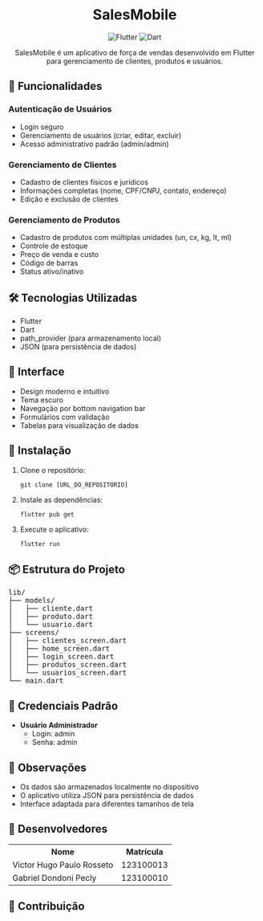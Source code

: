 <h1 align="center">SalesMobile</h1>

<p align="center">
  <img src="https://img.shields.io/badge/Flutter-02569B?style=for-the-badge&logo=flutter&logoColor=white" alt="Flutter">
  <img src="https://img.shields.io/badge/Dart-0175C2?style=for-the-badge&logo=dart&logoColor=white" alt="Dart">
</p>

<p align="center">
  SalesMobile é um aplicativo de força de vendas desenvolvido em Flutter para gerenciamento de clientes, produtos e usuários.
</p>

<h2>🚀 Funcionalidades</h2>

<h3>Autenticação de Usuários</h3>
<ul>
  <li>Login seguro</li>
  <li>Gerenciamento de usuários (criar, editar, excluir)</li>
  <li>Acesso administrativo padrão (admin/admin)</li>
</ul>

<h3>Gerenciamento de Clientes</h3>
<ul>
  <li>Cadastro de clientes físicos e jurídicos</li>
  <li>Informações completas (nome, CPF/CNPJ, contato, endereço)</li>
  <li>Edição e exclusão de clientes</li>
</ul>

<h3>Gerenciamento de Produtos</h3>
<ul>
  <li>Cadastro de produtos com múltiplas unidades (un, cx, kg, lt, ml)</li>
  <li>Controle de estoque</li>
  <li>Preço de venda e custo</li>
  <li>Código de barras</li>
  <li>Status ativo/inativo</li>
</ul>

<h2>🛠️ Tecnologias Utilizadas</h2>
<ul>
  <li>Flutter</li>
  <li>Dart</li>
  <li>path_provider (para armazenamento local)</li>
  <li>JSON (para persistência de dados)</li>
</ul>

<h2>📱 Interface</h2>
<ul>
  <li>Design moderno e intuitivo</li>
  <li>Tema escuro</li>
  <li>Navegação por bottom navigation bar</li>
  <li>Formulários com validação</li>
  <li>Tabelas para visualização de dados</li>
</ul>

<h2>🔧 Instalação</h2>

<ol>
  <li>
    Clone o repositório:
    <pre><code>git clone [URL_DO_REPOSITÓRIO]</code></pre>
  </li>
  <li>
    Instale as dependências:
    <pre><code>flutter pub get</code></pre>
  </li>
  <li>
    Execute o aplicativo:
    <pre><code>flutter run</code></pre>
  </li>
</ol>

<h2>📦 Estrutura do Projeto</h2>

<pre>
lib/
├── models/
│   ├── cliente.dart
│   ├── produto.dart
│   └── usuario.dart
├── screens/
│   ├── clientes_screen.dart
│   ├── home_screen.dart
│   ├── login_screen.dart
│   ├── produtos_screen.dart
│   └── usuarios_screen.dart
└── main.dart
</pre>

<h2>🔐 Credenciais Padrão</h2>

<ul>
  <li>
    <strong>Usuário Administrador</strong>
    <ul>
      <li>Login: admin</li>
      <li>Senha: admin</li>
    </ul>
  </li>
</ul>

<h2>📝 Observações</h2>
<ul>
  <li>Os dados são armazenados localmente no dispositivo</li>
  <li>O aplicativo utiliza JSON para persistência de dados</li>
  <li>Interface adaptada para diferentes tamanhos de tela</li>
</ul>

<h2>👥 Desenvolvedores</h2>
<table>
  <tr>
    <th>Nome</th>
    <th>Matrícula</th>
  </tr>
  <tr>
    <td>Victor Hugo Paulo Rosseto</td>
    <td>123100013</td>
  </tr>
  <tr>
    <td>Gabriel Dondoni Pecly</td>
    <td>123100010</td>
  </tr>
</table>

<h2>🤝 Contribuição</h2>
